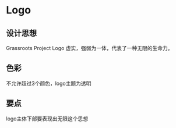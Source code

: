 # Logo

## 设计思想 

Grassroots Project Logo 虚实，强弱为一体，代表了一种无限的生命力。

## 色彩
不允许超过3个颜色，logo主题为透明

## 要点
logo主体下部要表现出无限这个思想
